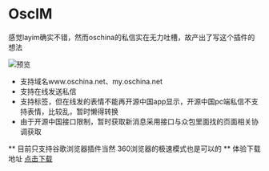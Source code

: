 # OscIM

感觉layim确实不错，然而oschina的私信实在无力吐槽，故产出了写这个插件的想法

![预览](https://gitee.com/1763692101/OscIM/raw/master/dist/QQ%E6%88%AA%E5%9B%BE20170828142739.png "上菜")

- 支持域名www.oschina.net、my.oschina.net
- 支持在线发送私信
- 支持标签，但在线发的表情不能再开源中国app显示，开源中国pc端私信不支持表情，比较乱，暂时懒得转换
- 由于开源中国接口限制，暂时获取新消息采用接口与众包里面找的页面相关协调获取

 ** 目前只支持谷歌浏览器插件当然 360浏览器的极速模式也是可以的 ** 
体验下载地址 [点击下载](https://gitee.com/1763692101/OscIM/raw/master/dist/chrome.crx)